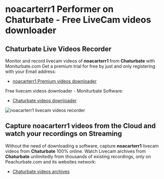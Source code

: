 # noacarterr1 Performer on Chaturbate - Free LiveCam videos downloader

## Chaturbate Live Videos Recorder

Monitor and record livecam videos of **noacarterr1** from **Chaturbate** with Moniturbate.com
Get a premium trial for free by just and only registering with your Email address:
* [noacarterr1 Premium videos downloader](https://moniturbate.com/request-demo-licence-key.html)

Free livecam videos downloader - Moniturbate Software:
* [Chaturbate videos downloader](https://moniturbate.com/moniturbate-download-software.html)

![noacarterr1 livecam videos recorder](https://peachurnet.com/templates/moniturbate-software.png)


## Capture noacarterr1 videos from the Cloud and watch your recordings on Streaming

Without the need of downloading a software, capture **noacarterr1** livecam videos from **Chaturbate** 100% online.
Watch Livecam archives from **Chaturbate** unlimitedly from thousands of existing recordings, only on Peachurbate.com and its websites network:
* [Chaturbate videos archives](https://peachurnet.com/)
